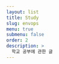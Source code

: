 ```yaml
---
layout: list
title: Study
slug: envops
menu: true
submenu: false
order: 2
description: >
  학교 공부에 관한 글
---
```



